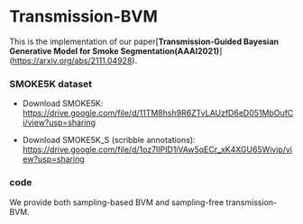 # Transmission-BVM

This is the implementation of our paper[**Transmission-Guided Bayesian Generative Model for Smoke Segmentation(AAAI2021)**]
(https://arxiv.org/abs/2111.04928).



### SMOKE5K dataset 

- Download SMOKE5K: https://drive.google.com/file/d/11TM8hsh9R6ZTvLAUzfD6eD051MbOufCi/view?usp=sharing

- Download SMOKE5K_S (scribble annotations): https://drive.google.com/file/d/1oz7lIPID1iVAw5qECr_xK4XGU65Wivip/view?usp=sharing

### code

We provide both sampling-based BVM and sampling-free transmission-BVM.




